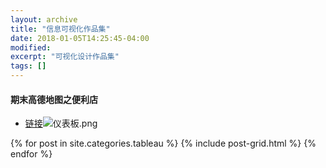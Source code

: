 ```yaml
---
layout: archive
title: "信息可视化作品集"
date: 2018-01-05T14:25:45-04:00
modified:
excerpt: "可视化设计作品集"
tags: []
---
```



#### 期末高德地图之便利店
- [链接](https://public.tableau.com/profile/.8478#!/vizhome/shop_0/sheet6?publish=yes)![仪表板.png](https://i.loli.net/2018/01/07/5a52397dd7439.png)


<div class="tiles">
{% for post in site.categories.tableau %}
  {% include post-grid.html %}
{% endfor %}
</div><!-- /.tiles 把所有categories 有 tableau 的列出来-->
